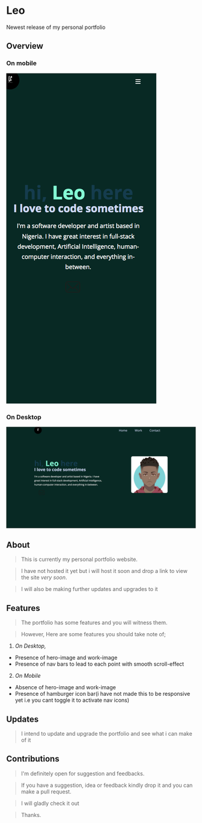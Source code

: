 # Leo

Newest release of my personal portfolio

## Overview

### On mobile

![mobile-preview](/Images/mobile-preview.png)

### On Desktop

![desktop-preview](/Images/desktop-preview.png)

## About

> This is currently my personal portfolio website.

> I have not hosted it yet but i will host it soon and drop a link to view the site _very soon_.

> I will also be making further updates and upgrades to it

## Features

> The portfolio has some features and you will witness them.

> However, Here are some features you should take note of;

1. _On Desktop,_

- Presence of hero-image and work-image
- Presence of nav bars to lead to each point with smooth scroll-effect

2. _On Mobile_

- Absence of hero-image and work-image
- Presence of hamburger icon bar(i have not made this to be responsive yet i.e you cant toggle it to activate nav icons)

## Updates

> I intend to update and upgrade the portfolio and see what i can make of it

## Contributions

> I'm definitely open for suggestion and feedbacks.

> If you have a suggestion, idea or feedback kindly drop it and you can make a pull request.

> I will gladly check it out

> Thanks.
